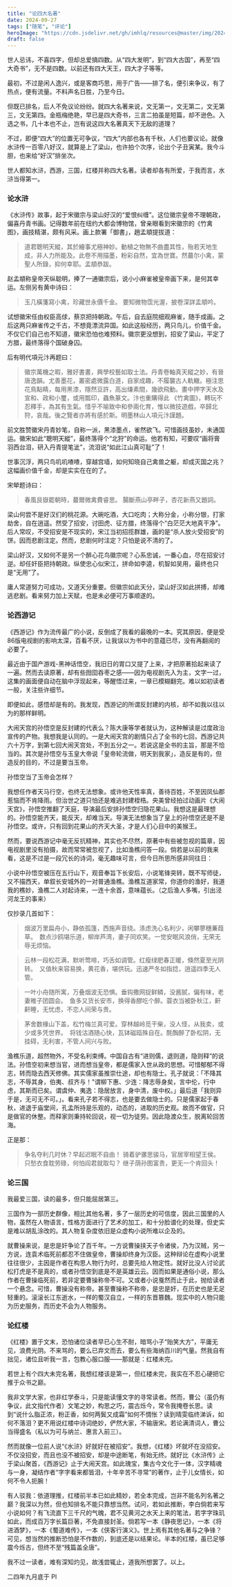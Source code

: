 ```yaml
---
title: "论四大名著"
date: 2024-09-27
tags: ["随笔", "评论"]
heroImage: "https://cdn.jsdelivr.net/gh/imhlq/resources@master/img/202409271910601.jpg"
draft: false
---
```


世人忌讳，不喜四字，但却总爱搞四数。从“四大发明”，到“四大古国”，再至“四大奇书”，无不是四数。以前还有四大天王，四大才子等等。

最初，不过是闲人逸兴，或是客商巧思，用于广告——排了名，便引来争议，有了热点，便有流量。不料声名日胜，乃至今日。

但既已排名，后人不免议论纷纷。就四大名著来说，文无第一，文无第二，文无第三，文无第四。金瓶梅绝艳，早已是四大奇书，三言二拍虽是短篇，却不逊色。入选之书，几十本也不止，岂有说这四大名著真天下无敌的道理？

不过，即便“四大”的位置无可争议，“四大”内部也各有千秋，人们也要议论。就像水浒传一百零八好汉，就算是上了梁山，也许拍个次序，论出个子丑寅某。我今斗胆，也来给“好汉”排坐次。

世人都知水浒，西游，三国，红楼并称四大名著。读者却各有所爱，于我而言，水浒当得第一。

### 论水浒

《水浒传》故事，起于宋徽宗与梁山好汉的“爱恨纠缠”。这位徽宗皇帝不理朝政，偏喜丹青书画。记得数年前在纽约大都会博物馆，曾亲眼看到宋徽宗的《竹禽图》，画技精湛，颇有风采。画上款署「御書」，趙孟頫提拔道：

> 道君聰明天縱，其於繪事尤極神妙。動植之物無不曲盡其性，殆若天地生成，非人力所能及。此卷不用描墨，粉彩自然，宜為世寶。然蕞尔小禽，蒙聖人所錄，抑何幸耶。孟頫恭跋。

赵孟頫称皇帝天纵聪明，捧了一通徽宗后，说小小麻雀被皇帝画下来，是何其幸运。左侧另有黄中诗曰：

>玉几橫箋寫小禽，珍藏世永價千金。
>要知微物霑光渥，披卷深詳孟頫吟。

试想徽宋任由权臣高俅，蔡京把持朝政。午后，自去庭院细观麻雀，随手成画。之后这两只麻雀传之千古，不想竟漂流异国。如此这般经历，两只鸟儿，价值千金。不仅它们自己也不知道，徽宋恐怕也难预料。徽宗更没想到，招安了梁山，平定了方腊，最终落得个国破身囚。

后有明代項元汴再题曰：

> 徽宗萬機之暇，雅好書畫，興學校藝如取士法。丹青卷軸真天縱之妙，有晉唐逸韻。尤善墨花，叢密處微露白道，自家成趣，不履襲古人軌轍。極注思花鳥點睛，每用黑漆，隱然豆許，高出缣素間，幾欲飛動。畫中押字天水及宣和、政和小璽，或用瓢印，蟲魚篆文。汴也重購得此 《竹禽圖》，轉玩不忍釋手，為其有生氣。惜乎不喻致中和參兩化育，惟以微技遊戲，卒歸北狩，哀哉。後之覽者亦將有感於斯。明墨林山人項元汴謹題。

前文胜赞徽宋丹青妙笔，自称一派，黑漆墨点，雀然欲飞。可惜画技虽妙，未通国运。徽宋如此“聰明天縱”，最终落得个“北狩”的命运。他若有知，可要叹“画将膏羽西台泪，研入丹青提笔泚”，流泪说“如此江山真可耻”了！

世事沉浮，两只鸟叽叽喳喳，穿越宫墙，如何知晓自己禽兽之躯，却成灭国之兆？这幅画价值千金，却是实实在在的了。


宋犖题诗曰：

> 春風艮嶽罷朝時，蕞爾微禽費睿思。
> 腸斷燕山亭畔子，杏花新燕又題詞。

梁山何尝不是好汉们的桃花源。大碗吃酒，大口吃肉；大称分金，小称分银，打家劫舍，自在逍遥。然受了招安，讨田虎、征方腊，终落得个“白茫茫大地真干净”。后人常叹，不受招安是不现实的，宋江当初招揽群雄，画的是“杀人放火受招安”的饼。因而悲剧注定。然而，悲剧何时注定？只怕是说不清的了。

梁山好汉，又如何不是另一个醉心花鸟徽宗呢？心系忠诚，一番心血，尽在招安讨逆。却任奸臣把持朝政。纵使忠心似宋江，拼命如李逵，机智如吴用，最终也只是“无用”了。

庸人常道努力可成功，又道天分重要。但徽宗如此天分，梁山好汉如此拼搏，却难逃悲剧。看来努力加上天赋，也是未必便可万事顺遂的。


### 论西游记

《西游记》作为流传最广的小说，反倒成了我看的最晚的一本。究其原因，便是受86版电视剧的影响太深，百看不厌，让我误以为书中的意蕴已尽，没有再翻阅的必要了。

最近由于国产游戏-黑神话悟空，我旧日的胃口又提了上来，才把原著拾起来读了一遍。然而去读原著，却有些囫囵吞枣之感——因为电视剧先入为主，文字一过，这集的画面便自动在脑中浮现起来，等醒悟过来，一章已模糊翻完。难以如初读者一般，关注些许细节。

即便如此，感悟却是有的。我发现，西游记的所谓反封建的内核，却不如我以往以为的那样鲜明。

大闹天宫的孙悟空是反封建的代表么？陈大康等学者就认为，这种解读是过度政治宣传的产物。我想我是认同的。一是大闹天宫的剧情只占了全书的七回，西游记共六十万字，到第七回大闹天宫处，不到五分之一。若说这是全书的主旨，那是不恰当的。其次是孙悟空与玉皇大帝说「皇帝轮流做，明天到我家」，造反是有的，但造反的目的，不过是要当玉帝。

孙悟空当了玉帝会怎样？

我想任作者天马行空，也终无法想象。或许他天性率真，善待百姓，不至因凤仙郡惹恼而不肯降雨。但治世之道只怕还是难逃封建桎梏。央美曾经拍过动画片《大闹天宫》，孙悟空推翻了天庭，导演最后安排孙悟空归隐花果山。我想这是最理想的。孙悟空能齐天，能反天，却难当天。导演无法想象当了皇上的孙悟空还是不是孙悟空。或许，只有回到花果山的齐天大圣，才是人们心目中的美猴王。

然而，要说西游记中毫无反抗精神，其实也不尽然，原著中有些被忽视的篇章，因电视剧里没有拍摄，故而常常被忽视了，比如渔樵问答一段。倘若是以前的我来看，这是不过是一段冗长的诗词，毫无趣味可言，但今日所思所感非同往日：

小说中孙悟空被压在五行山下，观音奉旨下长安后，小说笔锋突转，既不写师徒，又不描西天，单叙长安城外的一对普通渔樵。渔樵互道家常，你道你的渔好，我道我的樵妙，渔樵二人对起诗来，一连十余首，意味蕴长。（之后渔人多嘴，引出泾河龙王的事来）

仅抄录几首如下：

> 烟波万里扁舟小，静依孤篷，西施声音绕。涤虑洗心名利少，闲攀蓼穗蒹葭草。　数点沙鸥堪乐道，柳岸芦湾，妻子同欢笑。一觉安眠风浪俏，无荣无辱无烦恼。

> 云林一段松花满，默听莺啼，巧舌如调管。红瘦绿肥春正暖，倏然夏至光阴转。　又值秋来容易换，黄花香，堪供玩。迅速严冬如指捻，逍遥四季无人管。

> 一叶小舟随所寓，万叠烟波无恐惧。垂钩撒网捉鲜鳞，没酱腻，偏有味，老妻稚子团圆会。　鱼多又货长安市，换得香醪吃个醉。蓑衣当被卧秋江，鼾鼾睡，无忧虑，不恋人间荣与贵。

> 茅舍数椽山下盖，松竹梅兰真可爱。穿林越岭觅干柴，没人怪，从我卖，或少或多凭世界。　将钱沽酒随心快，瓦钵磁瓯殊自在。酕醄醉了卧松阴，无挂碍，无利害，不管人间兴与败。

渔樵乐道，超然物外，不受名利束缚。中国自古有“进则儒，退则道，隐则释”的说法。孙悟空初来想当官，进而想当皇帝，都是儒家入世从政的思想。可惜郁郁不得志，转而隐去西天修佛。其实儒家虽推崇仕途，却也有隐士。孔子就说：「不降其志，不辱其身，伯夷、叔齐与！"谓柳下惠、少连：降志辱身矣，言中伦，行中虑，其斯而已矣。谓虞仲、夷逸：隐居放言，身中清，废中权。」最后道「我则异于是，无可无不可。」。看来孔子若不得志，也是要去做隐士的。只是儒家起于春秋，进退于庙堂间，孔孟所持是乐观的，动态的，进取的历史观。故而不做官，只是做官的休整。而释家则秉持轮回说，视一切为徒劳。因此隐渡众生，脱离轮回苦海。

正是那：

>争名夺利几时休？早起迟眠不自由！
>骑着驴骡思骏马，官居宰相望王侯。
>只愁衣食耽劳碌，何怕阎君就取勾？
>继子荫孙图富贵，更无一个肯回头！

### 论三国

我最爱三国，读的最多，但只能屈居第三。

三国作为一部历史群像，相比其他名著，多了一层历史的可信度，因此三国里的人物，虽然在人物语言，性格方面进行了艺术的加工，和十分脸谱化的处理，但史实是难以胡乱涂改的。其人物复杂度依旧是众虚构小说所难以企及的。

就曹操来说，是忠是奸争论了百千年。一方说曹操挟天子令诸侯，乃为汉贼，另一方说，连袁术临死前都忍不住做皇帝，曹操却终身为汉臣。这种辩论在虚构小说里往往很少，主因是作者在构思人物行为时，总要先给人物定性。就好比没人讨论武松打虎是不是真的，或者孙悟空到底是不是英雄云云。因而如果是通俗小说，那么作者在曹操临死前，若非定要曹操称帝不可。又或者小说戛然而止于此，抛给读者一个悬念。可惜，曹操没有称帝。甚至曹操称不称帝，是忠是奸，在历史也是无足轻重的。滚滚长江东逝水，一样的蜀汉自立，一样的东晋篡魏。现实中的人物只能为历史服务，而历史不会为人物服务。


### 论红楼

《红楼》置于文末，恐怕诸位读者早已心生不耐，暗骂小子“贻笑大方”，平庸无见，浪费光阴。不来骂的，要么已弃文而去，要么有些海纳百川的气量。然我自有拙见，诸位且听我一言，包教心服口服——那就是：红楼未完。

若世上有个四大未完名著，我想红楼该是第一，但红楼未完，我实在不忍心硬把它推于众书之巅。

我非文学大家，也非红学泰斗，只是能读懂文字的寻常读者。然而，曹公（虽仍有争议，此文指代作者）文笔之妙，构思之巧，震古烁今，常令我掩卷长思。读到“说什么脂正浓，粉正香，如何两鬓又成霜”如何不惆怅？读到晴雯临终涕诉，如何不落泪？更不用说红楼中诗词绝妙，俨然大家，不输唐宋。若论满清词人，曹公当得盛名（私以为可与纳兰、惠言入前三）。

然而就像一位前人说“《水浒》好就好在被招安”。我想，《红楼》坏就坏在没招安。不仅没招安，而且也没不被招安，却是中途断笔，有始无终。就好比《水浒传》止于梁山聚首，《西游记》止于大闹天宫。如此瑰宝，集古今文化于一体，汉字精魂与一身，凝结作者“字字看来都皆泪，十年辛苦不寻常”的著作，止于儿女情长，如何不令人扼腕！

有人驳我：依道理推，红楼前半本已如此精妙，若全本完成，岂非不能名列名著之巅？我深以为然，但也知排名不能只靠想当然。试问，若如此推断，李白倘若来写小说如何？有飞流直下三千尺的气魄，君不见黄河之水天上来的笔法，若字字珠玑如此，而成百万字长篇巨著，不免直接封圣。倘若写一本《静夜思记》，一本《将进酒梦》，一本《蜀道难传》，一本《侠客行演义》。世上焉有其他名著与之争锋？可见，想当然的推断恐怕是不作数的，到底还是以结果论。半本的红楼，虽已足够震今烁古，但终不至“残篇盖全唐”。

我不过一读者，难有深知灼见，故浅尝辄止，道我所想罢了。以上。

二四年九月底于
PI